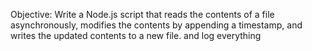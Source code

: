 Objective:
Write a Node.js script that reads the contents of a file asynchronously, modifies the contents by appending a timestamp, and writes the updated contents to a new file. and log everything
